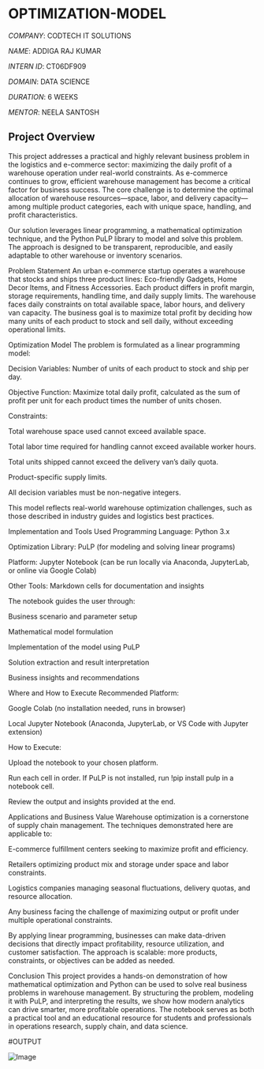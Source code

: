 # OPTIMIZATION-MODEL

*COMPANY*: CODTECH IT SOLUTIONS

*NAME*: ADDIGA RAJ KUMAR

*INTERN ID*: CT06DF909

*DOMAIN*: DATA SCIENCE

*DURATION*: 6 WEEKS

*MENTOR*: NEELA SANTOSH
   
## Project Overview
This project addresses a practical and highly relevant business problem in the logistics and e-commerce sector: maximizing the daily profit of a warehouse operation under real-world constraints. As e-commerce continues to grow, efficient warehouse management has become a critical factor for business success. The core challenge is to determine the optimal allocation of warehouse resources—space, labor, and delivery capacity—among multiple product categories, each with unique space, handling, and profit characteristics.

Our solution leverages linear programming, a mathematical optimization technique, and the Python PuLP library to model and solve this problem. The approach is designed to be transparent, reproducible, and easily adaptable to other warehouse or inventory scenarios.

Problem Statement
An urban e-commerce startup operates a warehouse that stocks and ships three product lines: Eco-friendly Gadgets, Home Decor Items, and Fitness Accessories. Each product differs in profit margin, storage requirements, handling time, and daily supply limits. The warehouse faces daily constraints on total available space, labor hours, and delivery van capacity. The business goal is to maximize total profit by deciding how many units of each product to stock and sell daily, without exceeding operational limits.

Optimization Model
The problem is formulated as a linear programming model:

Decision Variables: Number of units of each product to stock and ship per day.

Objective Function: Maximize total daily profit, calculated as the sum of profit per unit for each product times the number of units chosen.

Constraints:

Total warehouse space used cannot exceed available space.

Total labor time required for handling cannot exceed available worker hours.

Total units shipped cannot exceed the delivery van’s daily quota.

Product-specific supply limits.

All decision variables must be non-negative integers.

This model reflects real-world warehouse optimization challenges, such as those described in industry guides and logistics best practices.

Implementation and Tools Used
Programming Language: Python 3.x

Optimization Library: PuLP (for modeling and solving linear programs)

Platform: Jupyter Notebook (can be run locally via Anaconda, JupyterLab, or online via Google Colab)

Other Tools: Markdown cells for documentation and insights

The notebook guides the user through:

Business scenario and parameter setup

Mathematical model formulation

Implementation of the model using PuLP

Solution extraction and result interpretation

Business insights and recommendations

Where and How to Execute
Recommended Platform:

Google Colab (no installation needed, runs in browser)

Local Jupyter Notebook (Anaconda, JupyterLab, or VS Code with Jupyter extension)

How to Execute:

Upload the notebook to your chosen platform.

Run each cell in order. If PuLP is not installed, run !pip install pulp in a notebook cell.

Review the output and insights provided at the end.

Applications and Business Value
Warehouse optimization is a cornerstone of supply chain management. The techniques demonstrated here are applicable to:

E-commerce fulfillment centers seeking to maximize profit and efficiency.

Retailers optimizing product mix and storage under space and labor constraints.

Logistics companies managing seasonal fluctuations, delivery quotas, and resource allocation.

Any business facing the challenge of maximizing output or profit under multiple operational constraints.

By applying linear programming, businesses can make data-driven decisions that directly impact profitability, resource utilization, and customer satisfaction. The approach is scalable: more products, constraints, or objectives can be added as needed.

Conclusion
This project provides a hands-on demonstration of how mathematical optimization and Python can be used to solve real business problems in warehouse management. By structuring the problem, modeling it with PuLP, and interpreting the results, we show how modern analytics can drive smarter, more profitable operations. The notebook serves as both a practical tool and an educational resource for students and professionals in operations research, supply chain, and data science.

#OUTPUT

![Image](https://github.com/user-attachments/assets/20af4cba-0ad8-4eb6-85ed-bd9c3ecde469)

 
